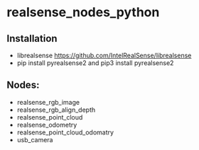 # realsense_nodes_python

## Installation
- librealsense https://github.com/IntelRealSense/librealsense
- pip install pyrealsense2 and pip3 install pyrealsense2

## Nodes:
- realsense_rgb_image
- realsense_rgb_align_depth
- realsense_point_cloud
- realsense_odometry
- realsense_point_cloud_odomatry
- usb_camera


